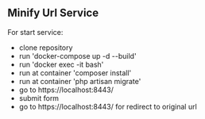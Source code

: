 ## Minify Url Service

For start service:
- clone repository
- run 'docker-compose up -d --build'
- run 'docker exec -it <php-cli-container> bash'
- run at container 'composer install'
- run at container 'php artisan migrate'
- go to https://localhost:8443/
- submit form
- go to https://localhost:8443/<minifyUrl> for redirect to original url